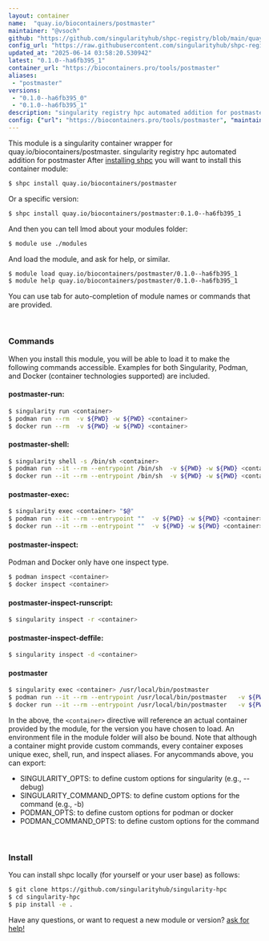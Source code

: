 ```yaml
---
layout: container
name:  "quay.io/biocontainers/postmaster"
maintainer: "@vsoch"
github: "https://github.com/singularityhub/shpc-registry/blob/main/quay.io/biocontainers/postmaster/container.yaml"
config_url: "https://raw.githubusercontent.com/singularityhub/shpc-registry/main/quay.io/biocontainers/postmaster/container.yaml"
updated_at: "2025-06-14 03:58:20.530942"
latest: "0.1.0--ha6fb395_1"
container_url: "https://biocontainers.pro/tools/postmaster"
aliases:
 - "postmaster"
versions:
 - "0.1.0--ha6fb395_0"
 - "0.1.0--ha6fb395_1"
description: "singularity registry hpc automated addition for postmaster"
config: {"url": "https://biocontainers.pro/tools/postmaster", "maintainer": "@vsoch", "description": "singularity registry hpc automated addition for postmaster", "latest": {"0.1.0--ha6fb395_1": "sha256:78dabf12f500b69656bf6abf39687ba1441f4cdb0e533a73505531d6b3051028"}, "tags": {"0.1.0--ha6fb395_0": "sha256:4d5d721df3f89ff964d9031eb183e443d898d5b1cb02d635b5232660a9aa88b9", "0.1.0--ha6fb395_1": "sha256:78dabf12f500b69656bf6abf39687ba1441f4cdb0e533a73505531d6b3051028"}, "docker": "quay.io/biocontainers/postmaster", "aliases": {"postmaster": "/usr/local/bin/postmaster"}}
---
```


This module is a singularity container wrapper for quay.io/biocontainers/postmaster.
singularity registry hpc automated addition for postmaster
After [installing shpc](#install) you will want to install this container module:


```bash
$ shpc install quay.io/biocontainers/postmaster
```

Or a specific version:

```bash
$ shpc install quay.io/biocontainers/postmaster:0.1.0--ha6fb395_1
```

And then you can tell lmod about your modules folder:

```bash
$ module use ./modules
```

And load the module, and ask for help, or similar.

```bash
$ module load quay.io/biocontainers/postmaster/0.1.0--ha6fb395_1
$ module help quay.io/biocontainers/postmaster/0.1.0--ha6fb395_1
```

You can use tab for auto-completion of module names or commands that are provided.

<br>

### Commands

When you install this module, you will be able to load it to make the following commands accessible.
Examples for both Singularity, Podman, and Docker (container technologies supported) are included.

#### postmaster-run:

```bash
$ singularity run <container>
$ podman run --rm  -v ${PWD} -w ${PWD} <container>
$ docker run --rm  -v ${PWD} -w ${PWD} <container>
```

#### postmaster-shell:

```bash
$ singularity shell -s /bin/sh <container>
$ podman run --it --rm --entrypoint /bin/sh  -v ${PWD} -w ${PWD} <container>
$ docker run --it --rm --entrypoint /bin/sh  -v ${PWD} -w ${PWD} <container>
```

#### postmaster-exec:

```bash
$ singularity exec <container> "$@"
$ podman run --it --rm --entrypoint ""  -v ${PWD} -w ${PWD} <container> "$@"
$ docker run --it --rm --entrypoint ""  -v ${PWD} -w ${PWD} <container> "$@"
```

#### postmaster-inspect:

Podman and Docker only have one inspect type.

```bash
$ podman inspect <container>
$ docker inspect <container>
```

#### postmaster-inspect-runscript:

```bash
$ singularity inspect -r <container>
```

#### postmaster-inspect-deffile:

```bash
$ singularity inspect -d <container>
```


#### postmaster

```bash
$ singularity exec <container> /usr/local/bin/postmaster
$ podman run --it --rm --entrypoint /usr/local/bin/postmaster   -v ${PWD} -w ${PWD} <container> -c " $@"
$ docker run --it --rm --entrypoint /usr/local/bin/postmaster   -v ${PWD} -w ${PWD} <container> -c " $@"
```



In the above, the `<container>` directive will reference an actual container provided
by the module, for the version you have chosen to load. An environment file in the
module folder will also be bound. Note that although a container
might provide custom commands, every container exposes unique exec, shell, run, and
inspect aliases. For anycommands above, you can export:

 - SINGULARITY_OPTS: to define custom options for singularity (e.g., --debug)
 - SINGULARITY_COMMAND_OPTS: to define custom options for the command (e.g., -b)
 - PODMAN_OPTS: to define custom options for podman or docker
 - PODMAN_COMMAND_OPTS: to define custom options for the command

<br>

### Install

You can install shpc locally (for yourself or your user base) as follows:

```bash
$ git clone https://github.com/singularityhub/singularity-hpc
$ cd singularity-hpc
$ pip install -e .
```

Have any questions, or want to request a new module or version? [ask for help!](https://github.com/singularityhub/singularity-hpc/issues)